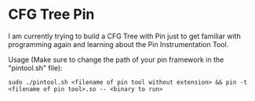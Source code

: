 # CFG Tree Pin

I am currently trying to build a CFG Tree with Pin just to get familiar with programming again and learning
about the Pin Instrumentation Tool. 

Usage (Make sure to change the path of your pin framework in the "pintool.sh" file):
```
sudo ./pintool.sh <filename of pin tool without extension> && pin -t <filename of pin tool>.so -- <binary to run>
```
